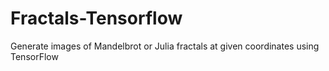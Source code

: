 # Fractals-Tensorflow
Generate images of Mandelbrot or Julia fractals at given coordinates using TensorFlow
